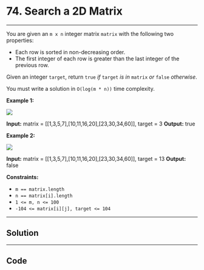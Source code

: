 # 74. Search a 2D Matrix

---

You are given an `m x n` integer matrix `matrix` with the following two properties:

  * Each row is sorted in non-decreasing order.
  * The first integer of each row is greater than the last integer of the previous row.



Given an integer `target`, return `true` _if_ `target` _is in_ `matrix` _or_ `false` _otherwise_.

You must write a solution in `O(log(m * n))` time complexity.

 

**Example 1:**

![](https://assets.leetcode.com/uploads/2020/10/05/mat.jpg)


**Input:** matrix = [[1,3,5,7],[10,11,16,20],[23,30,34,60]], target = 3
**Output:** true


**Example 2:**

![](https://assets.leetcode.com/uploads/2020/10/05/mat2.jpg)


**Input:** matrix = [[1,3,5,7],[10,11,16,20],[23,30,34,60]], target = 13
**Output:** false


 

**Constraints:**

  * `m == matrix.length`
  * `n == matrix[i].length`
  * `1 <= m, n <= 100`
  * `-104 <= matrix[i][j], target <= 104`

---

## Solution



---

## Code
```python


```